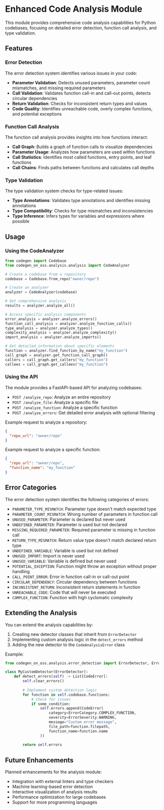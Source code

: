 # Enhanced Code Analysis Module

This module provides comprehensive code analysis capabilities for Python codebases, focusing on detailed error detection, function call analysis, and type validation.

## Features

### Error Detection

The error detection system identifies various issues in your code:

- **Parameter Validation**: Detects unused parameters, parameter count mismatches, and missing required parameters
- **Call Validation**: Validates function call-in and call-out points, detects circular dependencies
- **Return Validation**: Checks for inconsistent return types and values
- **Code Quality**: Identifies unreachable code, overly complex functions, and potential exceptions

### Function Call Analysis

The function call analysis provides insights into how functions interact:

- **Call Graph**: Builds a graph of function calls to visualize dependencies
- **Parameter Usage**: Analyzes how parameters are used within functions
- **Call Statistics**: Identifies most called functions, entry points, and leaf functions
- **Call Chains**: Finds paths between functions and calculates call depths

### Type Validation

The type validation system checks for type-related issues:

- **Type Annotations**: Validates type annotations and identifies missing annotations
- **Type Compatibility**: Checks for type mismatches and inconsistencies
- **Type Inference**: Infers types for variables and expressions where possible

## Usage

### Using the CodeAnalyzer

```python
from codegen import Codebase
from codegen_on_oss.analysis.analysis import CodeAnalyzer

# Create a codebase from a repository
codebase = Codebase.from_repo("owner/repo")

# Create an analyzer
analyzer = CodeAnalyzer(codebase)

# Get comprehensive analysis
results = analyzer.analyze_all()

# Access specific analysis components
error_analysis = analyzer.analyze_errors()
function_call_analysis = analyzer.analyze_function_calls()
type_analysis = analyzer.analyze_types()
complexity_analysis = analyzer.analyze_complexity()
import_analysis = analyzer.analyze_imports()

# Get detailed information about specific elements
function = analyzer.find_function_by_name("my_function")
call_graph = analyzer.get_function_call_graph()
callers = call_graph.get_callers("my_function")
callees = call_graph.get_callees("my_function")
```

### Using the API

The module provides a FastAPI-based API for analyzing codebases:

- `POST /analyze_repo`: Analyze an entire repository
- `POST /analyze_file`: Analyze a specific file
- `POST /analyze_function`: Analyze a specific function
- `POST /analyze_errors`: Get detailed error analysis with optional filtering

Example request to analyze a repository:

```json
{
  "repo_url": "owner/repo"
}
```

Example request to analyze a specific function:

```json
{
  "repo_url": "owner/repo",
  "function_name": "my_function"
}
```

## Error Categories

The error detection system identifies the following categories of errors:

- `PARAMETER_TYPE_MISMATCH`: Parameter type doesn't match expected type
- `PARAMETER_COUNT_MISMATCH`: Wrong number of parameters in function call
- `UNUSED_PARAMETER`: Parameter is declared but never used
- `UNDEFINED_PARAMETER`: Parameter is used but not declared
- `MISSING_REQUIRED_PARAMETER`: Required parameter is missing in function call
- `RETURN_TYPE_MISMATCH`: Return value type doesn't match declared return type
- `UNDEFINED_VARIABLE`: Variable is used but not defined
- `UNUSED_IMPORT`: Import is never used
- `UNUSED_VARIABLE`: Variable is defined but never used
- `POTENTIAL_EXCEPTION`: Function might throw an exception without proper handling
- `CALL_POINT_ERROR`: Error in function call-in or call-out point
- `CIRCULAR_DEPENDENCY`: Circular dependency between functions
- `INCONSISTENT_RETURN`: Inconsistent return statements in function
- `UNREACHABLE_CODE`: Code that will never be executed
- `COMPLEX_FUNCTION`: Function with high cyclomatic complexity

## Extending the Analysis

You can extend the analysis capabilities by:

1. Creating new detector classes that inherit from `ErrorDetector`
2. Implementing custom analysis logic in the `detect_errors` method
3. Adding the new detector to the `CodeAnalysisError` class

Example:

```python
from codegen_on_oss.analysis.error_detection import ErrorDetector, ErrorCategory, ErrorSeverity, CodeError

class MyCustomDetector(ErrorDetector):
    def detect_errors(self) -> List[CodeError]:
        self.clear_errors()
        
        # Implement custom detection logic
        for function in self.codebase.functions:
            # Check for issues
            if some_condition:
                self.errors.append(CodeError(
                    category=ErrorCategory.COMPLEX_FUNCTION,
                    severity=ErrorSeverity.WARNING,
                    message="Custom error message",
                    file_path=function.filepath,
                    function_name=function.name
                ))
        
        return self.errors
```

## Future Enhancements

Planned enhancements for the analysis module:

- Integration with external linters and type checkers
- Machine learning-based error detection
- Interactive visualization of analysis results
- Performance optimization for large codebases
- Support for more programming languages

